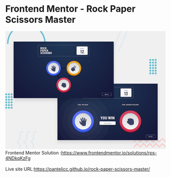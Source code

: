 # Frontend Mentor - Rock Paper Scissors Master
![Design preview for the Easybank Landing Page Master coding challenge](./img/desktop-preview.jpg)</br>
Frontend Mentor Solution :https://www.frontendmentor.io/solutions/rps-4NDkqKzFg</br></br>
Live site URL:https://pantelicc.github.io/rock-paper-scissors-master/
